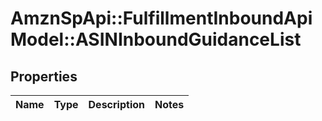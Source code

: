# AmznSpApi::FulfillmentInboundApiModel::ASINInboundGuidanceList

## Properties
Name | Type | Description | Notes
------------ | ------------- | ------------- | -------------

